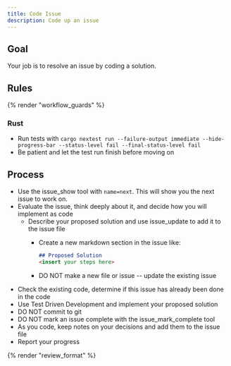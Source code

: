 ```yaml
---
title: Code Issue
description: Code up an issue
---
```


## Goal

Your job is to resolve an issue by coding a solution.

## Rules

{% render "workflow_guards" %}

### Rust

- Run tests with `cargo nextest run --failure-output immediate --hide-progress-bar --status-level fail --final-status-level fail`
- Be patient and let the test run finish before moving on

## Process

- Use the issue_show tool with `name=next`. This will show you the next issue to work on.
- Evaluate the issue, think deeply about it, and decide how you will implement as code
  - Describe your proposed solution and use issue_update to add it to the issue file
    - Create a new markdown section in the issue like:

      ```markdown
      ## Proposed Solution
      <insert your steps here>
      ```
    - DO NOT make a new file or issue -- update the existing issue
- Check the existing code, determine if this issue has already been done in the code
- Use Test Driven Development and implement your proposed solution
- DO NOT commit to git
- DO NOT mark an issue complete with the issue_mark_complete tool
- As you code, keep notes on your decisions and add them to the issue file
- Report your progress

{% render "review_format" %}
